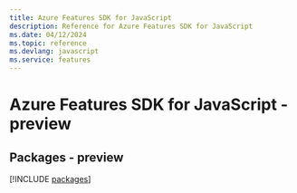 ```yaml
---
title: Azure Features SDK for JavaScript
description: Reference for Azure Features SDK for JavaScript
ms.date: 04/12/2024
ms.topic: reference
ms.devlang: javascript
ms.service: features
---
```

# Azure Features SDK for JavaScript - preview
## Packages - preview
[!INCLUDE [packages](features-index.md)]